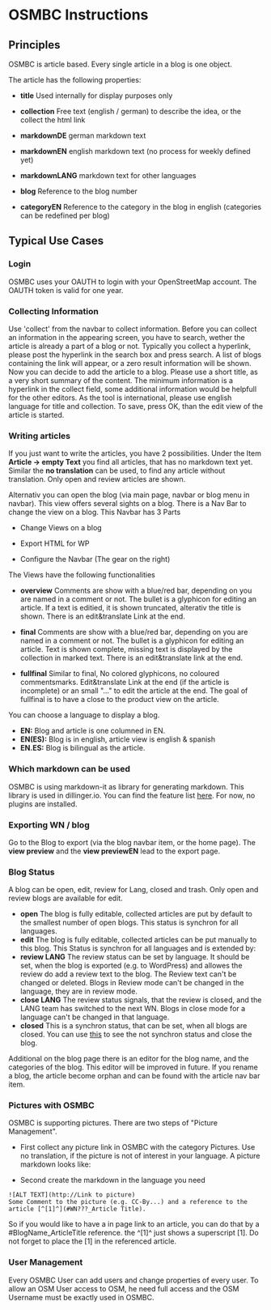 # OSMBC Instructions

## Principles

OSMBC is article based. Every single article in a blog is one object.

The article has the following properties:

* **title** 
  Used internally for display purposes only

* **collection**
  Free text (english / german) to describe the idea, or the collect the html link

* **markdownDE**
  german markdown text

* **markdownEN**
  english markdown text (no process for weekly defined yet)

* **markdownLANG**
  markdown text for other languages

* **blog**
  Reference to the blog number

* **categoryEN** 
  Reference to the category in the blog in english
  (categories can be redefined per blog)

## Typical Use Cases
### Login

OSMBC uses your OAUTH to login with your OpenStreetMap account. The OAUTH token is valid for one year.

### Collecting Information

Use 'collect' from the navbar to collect information.
Before you can collect an information in the appearing screen, you have to search, wether the article is already a part of a blog or not. Typically you collect a hyperlink, please post the hyperlink in the search box and press search.
A list of blogs containing the link will appear, or a zero result information will be shown.
Now you can decide to add the article to a blog. Please use a short title, as a very short summary of the content. The minimum information is a hyperlink in the collect field, some additional information would be helpfull for the other editors.
As the tool is international, please use english language for title and collection.
To save, press OK, than the edit view of the article is started.

### Writing articles

If you just want to write the articles, you have 2 possibilities. Under the Item **Article -> empty Text** you find all articles, that has no markdown text yet.
Similar the **no translation** can be used, to find any article without translation. Only open and review articles are shown.

Alternativ you can open the blog (via main page, navbar or blog menu in navbar).
This view offers several sights on a blog. There is a Nav Bar to change the view on a blog. This Navbar has 3 Parts


* Change Views on a blog

* Export HTML for WP

* Configure the Navbar (The gear on the right)

The Views have the following functionalities

* **overview**
Comments are show with a blue/red bar, depending on you are named in a comment or not. The bullet is a glyphicon for editing an article. If a text is editied, it is shown truncated, alterativ the title is shown.
There is an edit&translate Link at the end.

* **final**
Comments are show with a blue/red bar, depending on you are named in a comment or not. The bullet is a glyphicon for editing an article. Text is shown complete, missing text is displayed by the collection in marked text. There is an edit&translate link at the end.

* **fullfinal**
Similar to final, No colored glyphicons, no coloured commentsmarks. Edit&translate Link at the end (if the article is incomplete) or an small "..." to edit the article at the end. The goal of fullfinal is to have a close to the product view on the article.

You can choose a language to display a blog.

* **EN:** Blog and article is one columned in EN.
* **EN(ES):** Blog is in english, article view is english & spanish
* **EN.ES:** Blog is bilingual as the article.

### Which markdown can be used

OSMBC is using markdown-it as library for generating markdown. This library is used in dillinger.io. You can find the feature list [here](https://markdown-it.github.io/). For now, no plugins are installed.

### Exporting WN / blog

Go to the Blog to export (via the blog navbar item, or the home page). The **view preview** and the **view previewEN** lead to the export page.

### Blog Status

A blog can be open, edit, review for Lang, closed and trash. Only open and review blogs are available for edit.
* **open** The blog is fully editable, collected articles are put by default to the smallest number of open blogs. This status is synchron for all languages.
* **edit** The blog is fully editable, collected articles can be put manually to this blog. This Status is synchron for all languages and is extended by:
* **review LANG** The review status can be set by language. It should be set, when the blog is exported (e.g. to WordPress) and allowes the review do add a review text to the blog. The Review text can't be changed or deleted. Blogs in Review mode can't be changed in the language, they are in review mode.
* **close LANG** The review status signals, that the review is closed, and the LANG team has switched to the next WN. Blogs in close mode for a language can't be changed in that language.
* **closed** This is a synchron status, that can be set, when all blogs are closed. You can use [this](#{layout.htmlroot}/blog/list?status=edit) to see the not synchron status and close the blog.

Additional on the blog page there is an editor for the blog name, and the categories of the blog.
This editor will be improved in future. If you rename a blog, the article become orphan and can be found with the article nav bar item.

### Pictures with OSMBC

OSMBC is supporting pictures. There are two steps of "Picture Management".

* First collect any picture link in OSMBC with the category Pictures. Use no translation, if the picture is not of interest in your language. A picture markdown looks like:

* Second create the markdown in the language you need 
```
![ALT TEXT](http://Link to picture)
Some Comment to the picture (e.g. CC-By...) and a reference to the article [^[1]^](#WN???_Article Title).
```

So if you would like to have a in page link to an article, you can do that by a #BlogName_ArticleTitle reference. the ^[1]^ just shows a superscript [1]. Do not forget to place the [1] in the referenced article.


### User Management

Every OSMBC User can add users and change properties of every user. To allow an OSM User access to OSM,
he need full access and the OSM Username must be exactly used in OSMBC.
